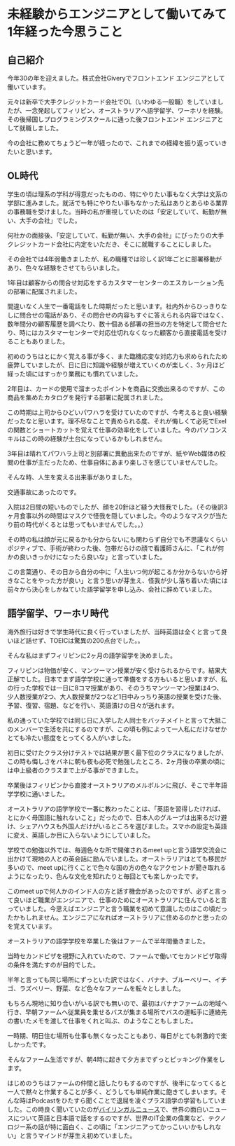 # 未経験からエンジニアとして働いてみて1年経った今思うこと

## 自己紹介

今年30の年を迎えました。株式会社Giveryでフロントエンド エンジニアとして働いています。

元々は新卒で大手クレジットカード会社でOL（いわゆる一般職）をしていましたが、一念発起してフィリピン、オーストラリアへ語学留学、ワーホリを経験。その後帰国しプログラミングスクールに通った後フロントエンド エンジニアとして就職しました。

今の会社に務めてちょうど一年が経ったので、これまでの経緯を振り返っていきたいと思います。

## OL時代

学生の頃は理系の学科が得意だったものの、特にやりたい事もなく大学は文系の学部に進みました。就活でも特にやりたい事もなかった私はありとあらゆる業界の事務職を受けました。当時の私が重視していたのは「安定していて、転勤が無い、大手の会社」でした。

何社かの面接後、「安定していて、転勤が無い、大手の会社」にぴったりの大手クレジットカード会社に内定をいただき、そこに就職することにしました。

その会社では4年弱働きましたが、私の職種では珍しく訳1年ごとに部署移動があり、色々な経験をさせてもらいました。

1年目は顧客からの問合せ対応をするカスタマーセンターのエスカレーション先の部署に配属されました。

間違いなく人生で一番電話をした時期だったと思います。社内外からひっきりなしに問合せの電話があり、その問合せの内容もすぐに答えられる内容ではなく、数年間分の顧客履歴を調べたり、数十個ある部署の担当の方を特定して問合せたり、時にはカスタマーセンターで対応仕切れなくなった顧客から直接電話を受けることもありました。

初めのうちはとにかく覚える事が多く、また臨機応変な対応力も求められたため疲弊していましたが、日に日に知識や経験が増えていくのが楽しく、3ヶ月ほど経った頃にはすっかり業務にも慣れていました。

2年目は、カードの使用で溜まったポイントを商品に交換出来るのですが、この商品を集めたカタログを発行する部署に配属されました。

この時期は上司からひどいパワハラを受けていたのですが、今考えると良い経験だったなと思います。理不尽なことで責められる度、それが悔しくて必死でExelの関数とショートカットを覚えて仕事の効率化をしていました。今のパソコンスキルはこの時の経験が土台になっているかもしれません。

3年目は晴れてパワハラ上司と別部署に異動出来たのですが、紙やWeb媒体の校閲の仕事が主だったため、仕事自体にあまり楽しさを感じていませんでした。

そんな時、人生を変える出来事がありました。

交通事故にあったのです。

入院は2日間の短いものでしたが、顔を20針ほど縫う大怪我でした。（その後訳3ヶ月食事以外の時間はマスクで怪我を隠していました。今のようなマスクが当たり前の時代がくるとは思ってもいませんでした。。）

その時の私は顔が元に戻るかも分からないにも関わらず自分でも不思議なくらいポジティブで、手術が終わった後、包帯だらけの顔で看護師さんに、「これが何かの良いきっかけになったら良いな」と言っていました。

この言葉通り、その日から自分の中に「人生いつ何が起こるか分からないから好きなことをやった方が良い」と言う思いが芽生え、怪我が少し落ち着いた頃には前々から決心をしかねていた語学留学を申し込み、会社に辞めていました。

## 語学留学、ワーホリ時代

海外旅行は好きで学生時代に良く行っていましたが、当時英語は全くと言って良いほど話せず、TOEICは驚異の200点台でした。。

そんな私はまずフィリピンに2ヶ月の語学留学を決めました。

フィリピンは物価が安く、マンツーマン授業が安く受けられるからです。結果大正解でした。日本でまず語学学校に通って準備をする方もいると思いますが、私の行った学校では一日に8コマ授業があり、そのうちマンツーマン授業は4つ、少人数授業が2つ、大人数授業が2つなど1日中みっちり英語の授業を受けた後、予習、復習、宿題、などを行い、英語漬けの日々が送れます。

私の通っていた学校では同じ日に入学した人同士をバッチメイトと言って大抵このメンバーで生活を共にするのですが、この頃も例によって一人私にだけなぜかとても冷たい態度をとってくる人がいました。

初日に受けたクラス分けテストでは結果が悪く最下位のクラスになりましたが、この時も悔しさをバネに朝も夜も必死で勉強したところ、2ヶ月後の卒業の頃には中上級者のクラスまで上がる事ができました。

卒業後はフィリピンから直接オーストラリアのメルボルンに飛び、そこで半年語学学校に通いました。

オーストラリアの語学学校で一番に教わったことは、「英語を習得したければ、とにかく母国語に触れないこと」だったので、日本人のグループは出来るだけ避け、シェアハウスも外国人だけがいるところを選びました。スマホの設定も英語に変え、英語しか目に入らないようにしていました。

学校での勉強以外では、毎週色々な所で開催されるmeet upと言う語学交流会に出かけて現地の人との英会話に励んでいました。オーストラリアはとても移民が多いので、meet upに行くことで色々な国の方の色々なアクセントが聞き取れるようになったり、色んな文化を知れたりと毎回とても楽しかったです。

このmeet upで何人かのインド人の方と話す機会があったのですが、必ずと言って良いほど職業がエンジニアで、仕事のためにオーストラリアに住んでいると言っていました。今思えばエンジニアと言う職業を初めて意識したのはこの頃だったかもしれません。エンジニアになればオーストラリアに住めるのかと思ったのを覚えています。

オーストラリアの語学学校を卒業した後はファームで半年間働きました。

当時セカンドビザを視野に入れていたので、ファームで働いてセカンドビザ取得の条件を満たすのが目的でした。

半年と言っても同じ場所にずっといた訳ではなく、バナナ、ブルーベリー、イチゴ、ラズベリー、野菜、など色々なファームを転々としました。

もちろん現地に知り合いがいる訳でも無いので、最初はバナナファームの地域へ行き、早朝ファームへ従業員を乗せるバスが集まる場所でバスの運転手に連絡先の書いたメモを渡して仕事をくれと叫ぶ、のようなこともしました。

一時期、明日住む場所も仕事も無くなったこともあり、毎日がとても刺激的で楽しかったです。

そんなファーム生活ですが、朝4時に起きて夕方までずっとピッキング作業をします。

はじめのうちはファームの仲間と話したりもするのですが、後半になってくると一人で黙々と作業することが多く、どうしても単純作業に飽きてしまいます。そんな時はPodcastをひたすら聞くことで退屈を凌ぐプラス語学の学習もしていました。この時良く聞いていたのが[バイリンガルニュース](https://bilingualnews.jp/)で、世界の面白いニュースについて英語と日本語で話をするのですが、世界のIT企業の偉業など、テクノロジー系の話が特に面白く、この頃に「エンジニアってかっこいいかもしれない」と言うマインドが芽生え初めていました。
























